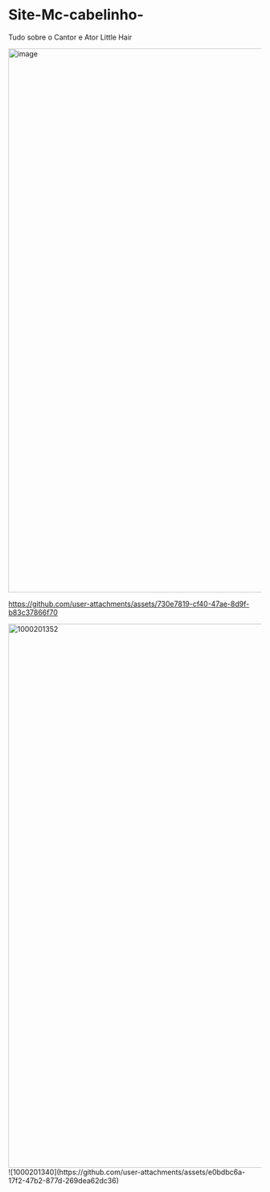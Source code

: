 # Site-Mc-cabelinho-
Tudo sobre o Cantor e Ator Little Hair 

<img width="1920" height="1080" alt="image" src="https://github.com/user-attachments/assets/8e5816c2-9413-4415-8219-215b05e2f9fc" />



https://github.com/user-attachments/assets/730e7819-cf40-47ae-8d9f-b83c37866f70

<img width="1920" height="1080" alt="1000201352" src="https://github.com/user-attachments/assets/38d64f39-e6af-46b2-8a13-900042fa5d02" />
![1000201340](https://github.com/user-attachments/assets/e0bdbc6a-17f2-47b2-877d-269dea62dc36)
